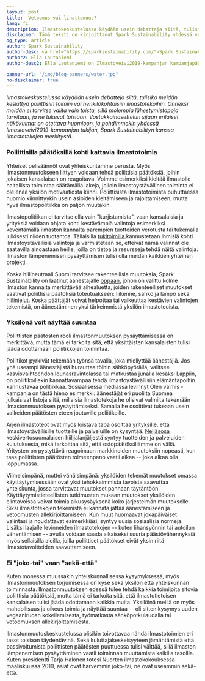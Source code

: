 ```yaml
---
layout: post
title:  Vetoomus vai lihattomuus?
lang: fi
description: Ilmastokeskustelussa käydään usein debatteja siitä, tulisiko meidän keskittyä poliittisiin toimiin vai henkilökohtaisiin ilmastotekoihin. Onneksi meidän ei tarvitse valita vain toista, sillä molempia lähestymistapoja tarvitaan, ja ne tukevat toisiaan.
disclaimer: Tämä teksti on kirjoittanut Spark Sustainability yhdessä veivin kampanjapäällikön Ellan kanssa. Veiviblogin tekstit ovat näkökulmia, jotka edustavat kyseisen blogitekstin kirjoittajan ajatuksia, eivät Ilmastoveivi 2019 -kampanjan virallista kantaa. Blogitekstit perustuvat kirjoittajien löytämiin tietolähteisiin, joihin lukija pääsee tutustumaan tekstissä olevia hyperlinkkejä klikkaamalla.
og_type: article
author: Spark Sustainability 
author-desc: <a href="https://sparksustainability.com/">Spark Sustainability</a> on ympäristöalan startup, joka innostaa ja inspiroi ihmisiä ilmastotekoihin sekä tuottaa tietoa, joka auttaa kestävämpien elämäntapojen omaksumisessa. Carbon Donut -laskurilla yksilöt voivat laskea henkilökohtaiset hiilipäästönsä ja nähdä, millä ilmastoteoilla on suurin vaikutus mahdollisimman vähällä vaivalla. Seuraavaksi Sparkin suunnitelmissa on rakentaa alusta, joka yhdistää tiedostavat kuluttajat yrityksiin, jotka tarjoavat hiilipäästöjä vähentäviä tuotteita ja palveluita.
author2: Ella Lautaniemi
author-desc2: Ella Lautaniemi on Ilmastoveivi2019-kampanjan kampanjapäällikkö. Veiviläisenä Ella odottaa päättäjiltä kunnianhimoista ilmastopolitiikkaa, mutta on pyrkinyt itse jo pitkään tekemään ilmaston kannalta parempia valintoja omassa elämässään. Ella fiilistelee sitä, miten Spark Sustainability on onnistunut konkretisoimaan ihmisille omien valintojen merkitystä ja inspiroimaan heitä muutokseen.

banner-url: "/img/blog-banners/water.jpg"
no-disclaimer: true
---
```


*Ilmastokeskustelussa käydään usein debatteja siitä, tulisiko meidän keskittyä poliittisiin toimiin vai henkilökohtaisiin ilmastotekoihin. Onneksi meidän ei tarvitse valita vain toista, sillä molempia lähestymistapoja tarvitaan, ja ne tukevat toisiaan. Vastakkainasettelun sijaan erilaiset näkökulmat on otettava huomioon, ja pohdimmekin yhdessä Ilmastoveivi2019-kampanjan tukijan, Spark Sustainabilityn kanssa ilmastotekojen merkitystä.*

### Poliittisilla päätöksillä kohti kattavia ilmastotoimia

Yhteiset pelisäännöt ovat yhteiskuntamme perusta. Myös ilmastonmuutokseen liittyen voidaan tehdä poliittisia päätöksiä, joihin jokaisen kansalaisen on reagoitava. Voimme esimerkiksi kieltää ilmastolle haitallista toimintaa säätämällä lakeja, jolloin ilmastoystävällinen toiminta ei ole enää yksilön motivaatiosta kiinni. Poliittisista ilmastotoimista puhuttaessa huomio kiinnittyykin usein asioiden kieltämiseen ja rajoittamiseen, mutta hyvä ilmastopolitiikka on paljon muutakin.

Ilmastopolitiikan ei tarvitse olla vain "kurjistamista", vaan kansalaisia ja yrityksiä voidaan ohjata kohti kestävämpiä valintoja esimerkiksi keventämällä ilmaston kannalta parempien tuotteiden verotusta tai tukemalla julkisesti niiden tuotantoa. Tällaisilla [tukitoimilla ](https://www.sitra.fi/uutiset/kestavan_kehityksen_verouudistus/)kannustetaan ihmisiä kohti ilmastoystävällisiä valintoja ja varmistetaan se, etteivät nämä valinnat ole saatavilla ainoastaan heille, joilla on tietoa ja resursseja tehdä näitä valintoja. Ilmaston lämpenemisen pysäyttämisen tulisi olla meidän kaikkien yhteinen projekti.

Koska hiilineutraali Suomi tarvitsee rakenteellisia muutoksia, Spark Sustainability on laatinut äänestäjälle [oppaan](https://sparksustainability.com/2019/04/01/ilmastovaaliopas/), johon on valittu kolme ilmaston kannalta merkittävää aihealuetta, joiden rakenteelliset muutokset vaativat poliittisia päätöksiä toteutuakseen: liikenne, sähkö ja lämpö sekä hiilinielut. Koska päättäjät voivat helpottaa tai vaikeuttaa kestävien valintojen tekemistä, on äänestäminen yksi tärkeimmistä yksilön ilmastoteoista.

### Yksilönä voit näyttää suuntaa

Poliittisten päätösten rooli ilmastonmuutoksen pysäyttämisessä on merkittävä, mutta tämä ei tarkoita sitä, että yksittäisten kansalaisten tulisi jäädä odottamaan poliitikkojen toimintaa.

Poliitikot pyrkivät tekemään työnsä tavalla, joka miellyttää äänestäjiä. Jos yhä useampi äänestäjistä hurauttaa töihin sähköpyörällä, valitsee kasvisvaihtoehdon lounasravintolassa tai matkustaa junalla kesäksi Lappiin, on poliitikoillekin kannattavampaa tehdä ilmastoystävällisiin elämäntapoihin kannustavaa politiikkaa. Sosiaalisessa mediassa levinnyt Olen valmis -kampanja on tästä hieno esimerkki: äänestäjät eri puolilta Suomea julkaisivat listoja siitä, millaisia ilmastotekoja he olisivat valmiita tekemään ilmastonmuutoksen pysäyttämiseksi. Samalla he osoittivat tukeaan usein vaikeiden päätösten eteen joutuville poliitikoille.

Arjen ilmastoteot ovat myös loistava tapa osoittaa yrityksille, että ilmastoystävällisille tuotteille ja palveluille on kysyntää. [Neljäsosa](https://www.sitra.fi/artikkelit/keskivertosuomalaisen-hiilijalanjalki/) keskivertosuomalaisen hiilijalanjäljestä syntyy tuotteiden ja palveluiden kulutuksesta, mikä tarkoittaa sitä, että ostopäätöksillämme on väliä. Yritysten on pystyttävä reagoimaan markkinoiden muutoksiin nopeasti, kun taas poliittisten päätösten toimeenpano vaatii aikaa -- joka alkaa olla loppumassa.

Viimeisimpänä, muttei vähäisimpänä: yksilöiden tekemät muutokset omassa käyttäytymisessään ovat yksi tehokkaimmista tavoista saavuttaa yhteiskunta, jossa tarvittavat muutokset pannaan täytäntöön. Käyttäytymistieteellisten tutkimusten mukaan muutokset yksilöiden elintavoissa voivat toimia alkusysäyksenä koko järjestelmän muutokselle. Siksi ilmastotekojen tekemistä ei kannata jättää äänestämiseen ja vetoomusten allekirjoittamiseen. Kun muut huomaavat jokapäiväiset valintasi ja noudattavat esimerkkiäsi, syntyy uusia sosiaalisia normeja. Lisäksi laajalle levinneiden ilmastotekojen -- kuten lihansyönnin tai autoilun vähentämisen -- avulla voidaan saada aikaiseksi suuria päästövähennyksiä myös sellaisilla aloilla, joilla poliittiset päätökset eivät yksin riitä ilmastotavoitteiden saavuttamiseen.

### Ei "joko-tai" vaan "sekä-että"

Kuten monessa muussakin yhteiskunnallisessa kysymyksessä, myös ilmastonmuutoksen torjumisessa on kyse sekä yksilön että yhteiskunnan toiminnasta. Ilmastonmuutoksen edessä tulee tehdä kaikkia toimijoita sitovia poliittisia päätöksiä, mutta tämä ei tarkoita sitä, että ilmastotietoisen kansalaisen tulisi jäädä odottamaan kaikkia muita. Yksilöinä meillä on myös mahdollisuus ja oikeus toimia ja näyttää suuntaa -- oli sitten kysymys uuden vegaaniruoan kokeilemisesta, työmatkasta sähköpotkulaudalla tai vetoomuksen allekirjoittamisesta.

Ilmastonmuutoskeskustelussa olisikin toivottavaa nähdä ilmastotoimien eri tasot toisiaan täydentävinä. Sekä kuluttajakeskeisyyteen jämähtämistä että passivoitumista poliittisten päätösten puuttuessa tulisi välttää, sillä ilmaston lämpenemisen pysäyttäminen vaatii toiminnan muuttamista kaikilla tasoilla. Kuten presidentti Tarja Halonen totesi Nuorten ilmastokokouksessa maaliskuussa 2019, asiat ovat harvemmin joko-tai, ne ovat useammin sekä-että.